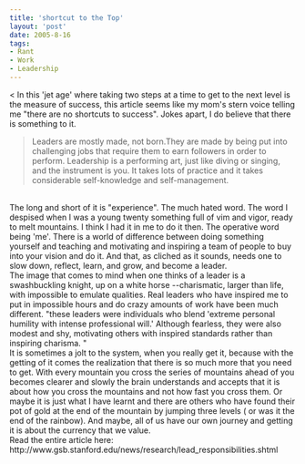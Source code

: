 ```yaml
---
title: 'shortcut to the Top'
layout: 'post'
date: 2005-8-16
tags: 
- Rant
- Work
- Leadership
---
```

<
In this 'jet age' where taking two steps at a time to get to the next level is the measure of success, this article seems like my mom's stern voice telling me "there are no shortcuts to success". Jokes apart, I do believe that there is something to it.
<br>
<blockquote>Leaders are mostly made, not born.They are made by being put into challenging jobs that require them to earn followers in order to perform. Leadership is a performing art, just like diving or singing, and the instrument is you. It takes lots of practice and it takes considerable self-knowledge and self-management.</blockquote>

<br>
The long and short of it is "experience". The much hated word. The word I despised when I was a young twenty something full of vim and vigor, ready to melt mountains. I think I had it in me to do it then. The operative word being 'me'. There is a world of difference between doing something yourself and teaching and motivating and inspiring a team of people to buy into your vision and do it. And that, as cliched as it sounds, needs one to slow down, reflect, learn, and grow, and become a leader.
<br>
The image that comes to mind when one thinks of a leader is a swashbuckling knight, up on a white horse --charismatic, larger than life, with impossible to emulate qualities. Real leaders who have inspired me to put in impossible hours and do crazy amounts of work have been much different. "these leaders were individuals who blend 'extreme personal humility with intense professional will.' Although fearless, they were also modest and shy, motivating others with inspired standards rather than inspiring charisma. "
<br>
It is sometimes a jolt to the system, when you really get it, because with the getting of it comes the realization that there is so much more that you need to get. With every mountain you cross the series of mountains ahead of you becomes clearer and slowly the brain understands and accepts that it is about how you cross the mountains and not how fast you cross them. Or maybe it is just what I have learnt and there are others who have found their pot of gold at the end of the mountain by jumping three levels ( or was it the end of the rainbow). And maybe, all of us have our own journey and getting it is about the currency that we value.
<br>
Read the entire article here: http://www.gsb.stanford.edu/news/research/lead_responsibilities.shtml
